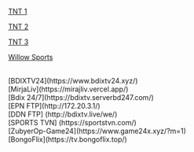 [TNT 1](https://denverisalive.github.io/Player/Player.html?mpd=https://a201aivottlinear-a.akamaihd.net/OTTB/lhr-nitro/live/clients/dash/enc/wf8usag51e/out/v1/bd3b0c314fff4bb1ab4693358f3cd2d3/cenc.mpd?amznDtid=AOAGZA014O5RE&encoding=segmentBase&keyId=ae26845bd33038a9c0774a0981007294&key=63ac662dde310cfb4cc6f9b43b34196d)

[TNT 2](https://denverisalive.github.io/Player/Player.html?mpd=https://a201aivottlinear-a.akamaihd.net/OTTB/lhr-nitro/live/clients/dash/enc/f0qvkrra8j/out/v1/f8fa17f087564f51aa4d5c700be43ec4/cenc.mpd?amznDtid=AOAGZA014O5RE&encoding=segmentBase&keyId=6d1708b185c6c4d7b37600520c7cc93c&key=1aace05f58d8edef9697fd52cb09f441)

[TNT 3](https://denverisalive.github.io/Player/Player.html?mpd=https://a201aivottlinear-a.akamaihd.net/OTTB/lhr-nitro/live/clients/dash/enc/lsdasbvglv/out/v1/bb548a3626cd4708afbb94a58d71dce9/cenc.mpd?amznDtid=AOAGZA014O5RE&encoding=segmentBase&keyId=4e993aa8c1f295f8b94e8e9e6f6d0bfe&key=86a1ed6e96caab8eb1009fe530d2cf4f)

[Willow Sports](https://denverisalive.github.io/Player/Player.html?mpd=https://abmyxykaaaaaaaamkyvb65fuqebyg.7a77200bf98444ac997a89ed83775793.emt.cf.ww.aiv-cdn.net/iad-nitro/live/clients/dash/enc/f60kqesunw/out/v1/a435ed7a00f947deb4369b46d8f2fb70/cenc.mpd&keyId=1779c27b9d077a3ba0c9cc1bb9a94b9f&key=cc5cf3b7928fb9e0a1ee6a8b566f0a8e)

<br>
[BDIXTV24](https://www.bdixtv24.xyz/)
<br>
[MirjaLiv](https://mirajliv.vercel.app/)
<br>
[Bdix 24/7](https://bdixtv.serverbd247.com/)
<br>
[EPN FTP](http://172.20.3.1/)
<br>
[DDN FTP] (http://bdixtv.live/we/)
<br>
[SPORTS TVN] (https://sportstvn.com/)
<br>
[ZubyerOp-Game24](https://www.game24x.xyz/?m=1)
<br>
[BongoFlix](https://tv.bongoflix.top/)
